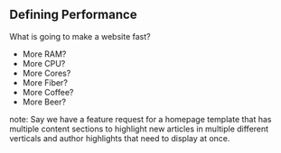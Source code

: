 ##  Defining Performance

What is going to make a website fast?

* More RAM? <!-- .element: class="fragment" -->
* More CPU? <!-- .element: class="fragment" -->
* More Cores? <!-- .element: class="fragment" -->
* More Fiber? <!-- .element: class="fragment" -->
* More Coffee? <!-- .element: class="fragment" -->
* More Beer? <!-- .element: class="fragment" -->

note:
    Say we have a feature request for a homepage template that has multiple content sections to highlight new articles in multiple different verticals and author highlights that need to display at once.
